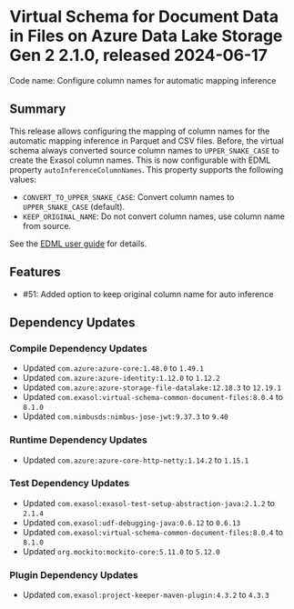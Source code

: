 # Virtual Schema for Document Data in Files on Azure Data Lake Storage Gen 2 2.1.0, released 2024-06-17

Code name: Configure column names for automatic mapping inference

## Summary

This release allows configuring the mapping of column names for the automatic mapping inference in Parquet and CSV files. Before, the virtual schema always converted source column names to `UPPER_SNAKE_CASE` to create the Exasol column names. This is now configurable with EDML property `autoInferenceColumnNames`. This property supports the following values:
* `CONVERT_TO_UPPER_SNAKE_CASE`: Convert column names to `UPPER_SNAKE_CASE` (default).
* `KEEP_ORIGINAL_NAME`: Do not convert column names, use column name from source.

See the [EDML user guide](https://github.com/exasol/virtual-schema-common-document/blob/main/doc/user_guide/edml_user_guide.md#column-name-conversion) for details.

## Features

* #51: Added option to keep original column name for auto inference

## Dependency Updates

### Compile Dependency Updates

* Updated `com.azure:azure-core:1.48.0` to `1.49.1`
* Updated `com.azure:azure-identity:1.12.0` to `1.12.2`
* Updated `com.azure:azure-storage-file-datalake:12.18.3` to `12.19.1`
* Updated `com.exasol:virtual-schema-common-document-files:8.0.4` to `8.1.0`
* Updated `com.nimbusds:nimbus-jose-jwt:9.37.3` to `9.40`

### Runtime Dependency Updates

* Updated `com.azure:azure-core-http-netty:1.14.2` to `1.15.1`

### Test Dependency Updates

* Updated `com.exasol:exasol-test-setup-abstraction-java:2.1.2` to `2.1.4`
* Updated `com.exasol:udf-debugging-java:0.6.12` to `0.6.13`
* Updated `com.exasol:virtual-schema-common-document-files:8.0.4` to `8.1.0`
* Updated `org.mockito:mockito-core:5.11.0` to `5.12.0`

### Plugin Dependency Updates

* Updated `com.exasol:project-keeper-maven-plugin:4.3.2` to `4.3.3`
